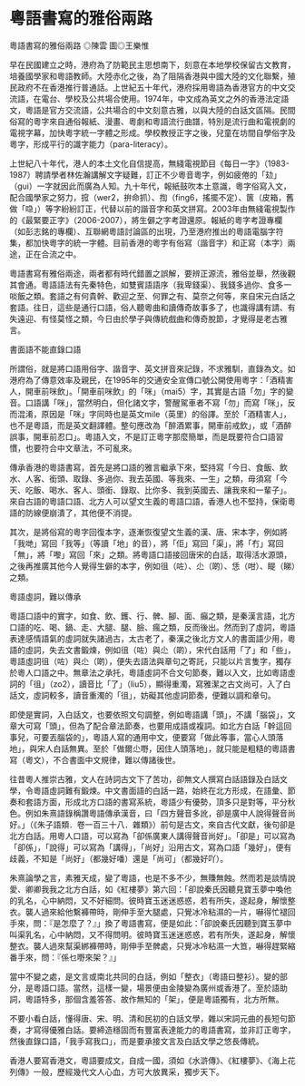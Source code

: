 # 粵語書寫的雅俗兩路
 
粵語書寫的雅俗兩路
◎陳雲 圖◎王樂惟
 
早在民國建立之時，港府為了防範民主思想南下，刻意在本地學校保留古文教育，培養國學家和粵語教師。大陸赤化之後，為了阻隔香港與中國大陸的文化聯繫，殖民政府不在香港推行普通話。上世紀五十年代，港府採用粵語為香港官方的中文交流語，在電台、學校及公共場合使用。1974年，中文成為英文之外的香港法定語文，粵語是官方交流語，公共場合的中文刻意古雅，以與大陸的白話文區隔。民間俗寫的粵字來自通俗報紙、漫畫、粵劇和粵語流行曲譜，特別是流行曲和電視劇的電視字幕，加快粵字統一字體之形成。學校教授正字之後，兒童在坊間自學俗字及粵字，形成平行的識字能力（para-literacy）。
 
上世紀八十年代，港人的本土文化自信提高，無綫電視節目《每日一字》（1983-1987）聘請學者林佐瀚講解文字疑難，訂正不少粵音粵字，例如疲倦的「攰」（gui）一字就因此而廣為人知。九十年代，報紙鼓吹本土意識，粵字俗寫入文，配合國學家之努力，搲（wer2，拚命抓）、揈（fing6，搖擺不定）、篋（皮箱，舊做「喼」）等字紛紛訂正，代替以前的諧音字和英文拼寫。2003年由無綫電視製作的《最緊要正字》（2006-2007），將生僻之字考證還原。報紙的粵字考證專欄（如彭志銘的專欄）、互聯網粵語討論區的出現，乃至港府推出的粵語電腦字符集，都加快粵字的統一字體。目前香港的粵字有俗寫（諧音字）和正寫（本字）兩途，正在合流之中。
 
粵語書寫有雅俗兩途，兩者都有時代錯置之誤解，要辨正源流，雅俗並舉，然後觀其會通。粵語語法有先秦特色，如雙賓語語序（我卑錢渠）、我錢多過你、食多一啖飯之類。套語之有何貴幹、歡迎之至、何罪之有、莫奈之何等，來自宋元白話之套語。往日，這些是通行口語，俗人聽粵曲和讀傳奇故事多了，也識得講有請、有失遠迎、有怪莫怪之類，今日由於學子與傳統戲曲和傳奇脫節，才覺得是老古雅言。
 
書面語不能直錄口語
 
所謂俗，就是將口語用俗字、諧音字、英文拼音來記錄，不求雅馴，直錄為文。如港府為了傳意效率及親民，在1995年的交通安全宣傳口號公開使用粵字：「酒精害人，開車前咪飲」。「開車前咪飲」的「咪」（mai5）字，其實是古語「勿」字的變音。口語講「咪」，當然明白，但化諸文字，警醒駕車者不寫「勿」而寫「咪」，反而混淆，原因是「咪」字同時也是英文mile（英里）的俗譯。至於「酒精害人」，也不是粵語，而是英文翻譯體。整句應改為「醉酒累事，開車前戒飲」，或「酒醉誤事，開車前忍口」。粵語入文，不是訂正粵字那麼簡單，而是既要符合口語習慣，也要符合中文章法，不可亂來。
 
傳承香港的粵語書寫，首先是將口語的雅言繼承下來，堅持寫「今日、食飯、飲水、人客、銜頭、取錄、多過你、我去英國、等我來、一生」之類，毋須寫「今天、吃飯、喝水、客人、頭銜、錄取、比你多、我到英國去、讓我來和一輩子」。來自古語的粵語口語、北方人可以望文生義的粵語口語，香港人也不堅持，保衛粵語的防線便崩潰了，其他便不消提。
 
其次，是將俗寫的粵字回復本字，逐漸恢復望文生義的漢、唐、宋本字，例如將「我哋」寫回「我等」（等讀「地」的音），將「佢」寫回「渠」，將「冇」寫回「無」，將「嚟」寫回「來」之類。將粵語口語接回唐宋的白話，取得活水源頭，之後再推廣其他今人覺得生僻的本字，例如徂（咗）、尐（啲）、恁（咁）、睼（睇）之類。
 
粵語虛詞，難以傳承
 
粵語口語中的實字，如食、飲、鑊、行、髀、腳、面、癲之類，是秦漢言語，北方口語的吃、喝、鍋、走、大腿、腿、臉、瘋之類，反而後出。然而到了虛詞，粵語表達感情語氣的虛詞就失諸過古，太古老了，秦漢之後北方文人的書面語少用，粵語的虛詞，失去文書鍛煉，例如徂（咗）與尐（啲），宋代白話用「了」和「些」，粵語虛詞徂（咗）與尐（啲），便失去語法與章句之寄託，只能以片言隻字，獨存於粵人口語之中。無章法之承托，粵語虛詞不合文句節奏，難以入文，比如粵語虛詞的「徂」（zo2），讀音比「了」（liu5），顯得重濁，寫雅潔之古文尚可，入了白話文，虛詞較多，讀音重濁的「徂」，妨礙其他虛詞節奏，便難以調和章句。
 
即使是實詞，入白話文，也要依照文句調整，例如粵語講「頭」，不講「腦袋」，文章大可寫「頭」，但為了配合章法節奏，也要用成語或複詞。如北方白話「幹這回事兒，可要丟腦袋的」，粵語人寫的通用中文，便要寫「做此等事，當心人頭落地」，與宋人白話無異。至於「做爾尐嘢，因住人頭落地」，就只能是粗糙的粵語書寫（粵文），不合書面中文規律，難以傳諸後世。
 
往昔粵人推崇古雅，文人在詩詞古文下了苦功，卻無文人撰寫白話語錄及白話文學，令粵語虛詞難有鍛煉。中文書面語的白話一路，始終在北方形成，在語彙、節奏和套語方面，形成北方口語的書寫系統，粵語少有優勢，頂多只是對等，平分秋色。例如朱熹語錄稱讚粵語傳承漢音，曰「四方聲音多訛，卻是廣中人說得聲音尚好。」（《朱子語類．卷一百三十八．雜類》）前句是古文，來自古代文獻，後句卻是北方白話。用粵人口語，可以寫為「卻係廣東人講得聲音尚好」。「卻是」可以寫為「卻係」，「說得」可以寫為「講得」，「尚好」沿用古文，寫為口語「幾好」，便有歧義，不知是「尚好」（都幾好噃）還是「尚可」（都幾好吖）。
 
朱熹論學之言，素雅天成，變了粵語，也是不多不少，無賺無蝕。然而若是談情說愛、卿卿我我之北方白話，如《紅樓夢》第六回：「卻說秦氏因聽見寶玉夢中喚他的乳名，心中納悶，又不好細問。彼時寶玉迷迷惑惑，若有所失，遂起身，解懷整衣。襲人過來給他繫褲帶時，剛伸手至大腿處，只覺冰冷粘濕的一片，嚇得忙褪回手來，問：『是怎麼了？』」換了粵語書寫，便是如此：「卻說秦氏因聽到寶玉夢中叫渠乳名，心中納悶，又不得問明。彼時寶玉迷迷惑惑，若有所失，遂起身，解懷整衣。襲人過來幫渠綁褲帶時，剛伸手至髀處，只覺冰冷粘濕一大笪，嚇得趕緊縮番手來，問：『係乜嘢來架？』」
 
當中不變之處，是文言或南北共同的白話，例如「整衣」（粵語曰整衫）。變的部分，是粵語口語。當然，這樣一變，場景便由金陵變為廣州或香港了。至於語助詞，粵語特多，那個含羞答答、故作無知的「架」，便是粵語獨有，北方所無。
 
不要小看白話，懂得唐、宋、明、清和民初的白話文學，雜以宋詞元曲的長短句節奏，才寫得優雅白話。要締造穩固而有豐富表達能力的粵語書寫，並非訂正粵字，然後直錄口語，「我手寫我口」，而是要承接文言及白話文學之悠長傳統。
 
香港人要寫香港文，粵語要成文，自成一國，須如《水滸傳》、《紅樓夢》、《海上花列傳》一般，歷經幾代文人心血，方可大放異采，獨步天下。
